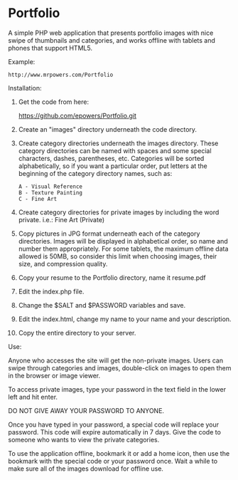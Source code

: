 Portfolio
=========

A simple PHP web application that presents portfolio images with nice swipe of thumbnails and categories,
and works offline with tablets and phones that support HTML5.

Example:

    http://www.mrpowers.com/Portfolio

Installation:

1)  Get the code from here:

    https://github.com/epowers/Portfolio.git

2)  Create an "images" directory underneath the code directory.

3)  Create category directories underneath the images directory.  These category directories
    can be named with spaces and some special characters, dashes, parentheses, etc.
    Categories will be sorted alphabetically, so if you want a particular order, put letters
    at the beginning of the category directory names, such as:

        A - Visual Reference
        B - Texture Painting
        C - Fine Art

4)  Create category directories for private images by including the word private.  i.e.:
        Fine Art (Private)

5)  Copy pictures in JPG format underneath each of the category directories.
    Images will be displayed in alphabetical order, so name and number them appropriately.
    For some tablets, the maximum offline data allowed is 50MB, so consider this limit
    when choosing images, their size, and compression quality.

6)  Copy your resume to the Portfolio directory, name it resume.pdf

7)  Edit the index.php file.

8)  Change the $SALT and $PASSWORD variables and save.

9)  Edit the index.html, change my name to your name and your description.

10)  Copy the entire directory to your server.

Use:

Anyone who accesses the site will get the non-private images.  Users can swipe through categories and images,
double-click on images to open them in the browser or image viewer.

To access private images, type your password in the text field in the lower left and hit enter.

DO NOT GIVE AWAY YOUR PASSWORD TO ANYONE.

Once you have typed in your password, a special code will replace your password.  This code will expire
automatically in 7 days.  Give the code to someone who wants to view the private categories.

To use the application offline, bookmark it or add a home icon, then use the bookmark with the special code
or your password once.  Wait a while to make sure all of the images download for offline use.
